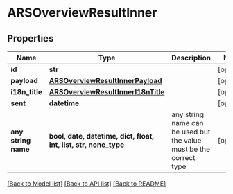 # ARSOverviewResultInner


## Properties
Name | Type | Description | Notes
------------ | ------------- | ------------- | -------------
**id** | **str** |  | [optional] 
**payload** | [**ARSOverviewResultInnerPayload**](ARSOverviewResultInnerPayload.md) |  | [optional] 
**i18n_title** | [**ARSOverviewResultInnerI18nTitle**](ARSOverviewResultInnerI18nTitle.md) |  | [optional] 
**sent** | **datetime** |  | [optional] 
**any string name** | **bool, date, datetime, dict, float, int, list, str, none_type** | any string name can be used but the value must be the correct type | [optional]

[[Back to Model list]](../README.md#documentation-for-models) [[Back to API list]](../README.md#documentation-for-api-endpoints) [[Back to README]](../README.md)


